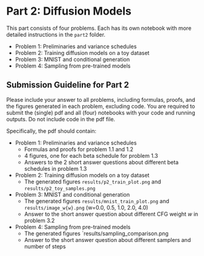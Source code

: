# Part 2: Diffusion Models

This part consists of four problems.
Each has its own notebook with more detailed instructions in the `part2` folder.

- Problem 1: Preliminaries and variance schedules
- Problem 2: Training diffusion models on a toy dataset
- Problem 3: MNIST and conditional generation
- Problem 4: Sampling from pre-trained models

## Submission Guideline for Part 2

Please include your answer to all problems, including formulas, proofs, and the figures generated in each problem, excluding code. You are required to submit the (single) pdf and all (four) notebooks with your code and running outputs. Do not include code in the pdf file. 

Specifically, the pdf should contain:
- Problem 1: Preliminaries and variance schedules
  - Formulas and proofs for problem 1.1 and 1.2
  - 4 figures, one for each beta schedule for problem 1.3
  - Answers to the 2 short answer questions about different beta schedules in problem 1.3
- Problem 2: Training diffusion models on a toy dataset
  - The generated figures `results/p2_train_plot.png` and `results/p2_toy_samples.png`
- Problem 3: MNIST and conditional generation
  - The generated figures `results/mnist_train_plot.png` and `results/image_w{w}.png` (w=0.0, 0.5, 1.0, 2.0, 4.0)
  - Answer to the short answer question about different CFG weight $w$ in problem 3.2
- Problem 4: Sampling from pre-trained models
  - The generated figures `results/sampling_comparison.png
  - Answer to the short answer question about different samplers and number of steps
